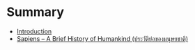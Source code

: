 # Summary

* [Introduction](README.md)
* [Sapiens – A Brief History of Humankind (ประวัติย่อของมนุษยชาติ)](e-book/homo-sapiens/.md)

